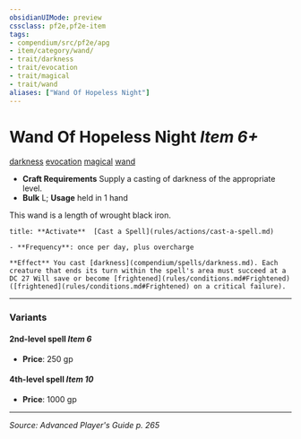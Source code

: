 ```yaml
---
obsidianUIMode: preview
cssclass: pf2e,pf2e-item
tags:
- compendium/src/pf2e/apg
- item/category/wand/
- trait/darkness
- trait/evocation
- trait/magical
- trait/wand
aliases: ["Wand Of Hopeless Night"]
---
```

# Wand Of Hopeless Night *Item 6+*  
[darkness](Reference/Rules/Traits/darkness.md "Darkness Effect Trait")  [evocation](evocation.md "Evocation School Trait")  [magical](magical.md "Magical Item Trait")  [wand](wand.md "Wand Item Trait")  

- **Craft Requirements** Supply a casting of darkness of the appropriate level.
- **Bulk** L; **Usage** held in 1 hand

This wand is a length of wrought black iron.

```ad-embed-ability
title: **Activate**  [Cast a Spell](rules/actions/cast-a-spell.md)

- **Frequency**: once per day, plus overcharge

**Effect** You cast [darkness](compendium/spells/darkness.md). Each creature that ends its turn within the spell's area must succeed at a DC 27 Will save or become [frightened](rules/conditions.md#Frightened) ([frightened](rules/conditions.md#Frightened) on a critical failure).
```

---

### Variants

#### 2nd-level spell *Item 6*

- **Price**: 250 gp

#### 4th-level spell *Item 10*

- **Price**: 1000 gp

---
*Source: Advanced Player's Guide p. 265*